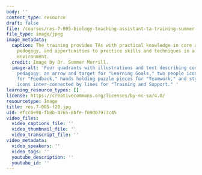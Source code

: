 ```yaml
---
body: ''
content_type: resource
draft: false
file: /courses/res-7-005-biology-teaching-assistant-ta-training-summer-2020/res7-005-s20.jpg
file_type: image/jpeg
image_metadata:
  caption: The training provides TAs with practical knowledge in core areas of Biology
    pedogogy, and opportunities to practice skills and techniques in a supportive
    environment.
  credit: Image by Dr. Summer Morrill.
  image-alt: 'Four quadrants with illustrations and text describing core areas of
    pedagogy: an arrow and target for "Learning Goals," two people icons in conversation
    for "Feedback," hands holding puzzle pieces for "Teamwork," and stylized people
    icons inter-connected by lines for "Training and Support." '
learning_resource_types: []
license: https://creativecommons.org/licenses/by-nc-sa/4.0/
resourcetype: Image
title: res.7-005-f20.jpg
uid: efcc0e98-fb8b-4765-8bfe-f09d07973c45
video_files:
  video_captions_file: ''
  video_thumbnail_file: ''
  video_transcript_file: ''
video_metadata:
  video_speakers: ''
  video_tags: ''
  youtube_description: ''
  youtube_id: ''
---
```

